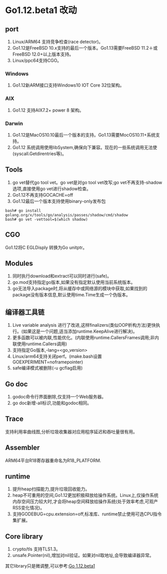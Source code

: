 # Go1.12.beta1 改动


## port 
1. Linux/ARM64 支持竞争检查(race detector)。
2. Go1.12是FreeBSD 10.x支持的最后一个版本。Go1.13需要FreeBSD 11.2＋或FreeBSD 12.0+以上版本支持。
3. Linux/ppc64支持CGO。


### Windows
1. Go1.12新ARM接口支持Windows10 IOT Core 32位架构。

### AIX 
1. Go1.12 支持AIX7.2+ power 8 架构。


### Darwin
1. Go1.12是MacOS10.10最后一个版本的支持。Go1.13需要MocOS10.11+系统支持。
2. Go1.12 系统调用使用libSystem,确保向下兼容。现在的一些系统调用无法使(syscall.Getdirentries等)。



## Tools
1. go vet替代go tool vet。go vet是对go tool vet改写;go vet不再支持-shadow选项,直接使用go vet进行shadow检查。
2. Go1.12不再支持GOCACHE=off
3. Go1.12最后一个版本支持使用binary-only发布包

```
bash# go install golang.org/x/tools/go/analysis/passes/shadow/cmd/shadow
bash# go vet -vettool=$(which shadow)
```


## CGO
 Go1.12将C EGLDisply 转换为Go unitptr。
 

## Modules
1. 同时执行download和extract可以同时进行(safe)。
2. go.mod支持指定go版本,如果没有指定默认使用当前系统版本。
3. go无法导入package时,将从缓存中或网络源的模块中获取,如果找到的package没有版本信息,默认使用time.Time生成一个伪版本。


## 编译器工具链
1. Live variable analysis 进行了改进,这样finalizers(类似OOP析构方法)更快执行。(如果这是一个问题,适当添加runtime.KeepAlive进行解决)。
2. 更多函数可以被内联,性能优化。(内联使用runtime.CallersFrames调用;非内联使用runtime.Callers调用)
3. 支持指定Go版本,-lang=<go_version>
4. Linux/arm64支持关闭perf。(make.bash设置GOEXPERIMENT=noframepointer)
5. safe编译模式被删除(-u gcflag启用)


## Go doc
1. godoc命令行界面删除,仅支持一个Web服务器。
2. go doc新增-all标识,功能和godoc相同。


## Trace
支持利用率曲线图,分析垃圾收集器对应用程序延迟和吞吐量很有用。


## Assembler
ARM64平台R18寄存器重命名为R18_PLATFORM.


## runtime
1. 提升heap扫描能力,提升垃圾回收能力。
2. heap不可重用的空间,Go1.12更加积极释放给操作系统。Linux上,仅操作系统内存空间压力较大时,才会将heap空间释放给操作系统(处于效率考虑,可观产RSS变化情况)。
3. 支持GODEBUG=cpu.extension=off,标准库、runtime禁止使用可选CPU指令集扩展。

## Core library
1. crypto/tls 支持TLS1.3。
2. unsafe.Pointer(nil),增加对nil验证。如果对nil取地址,会导致编译器异常。


其它library只是微调整,可以参考:[Go 1.12.beta1](https://github.com/golang/go/blob/master/doc/go1.12.html)
